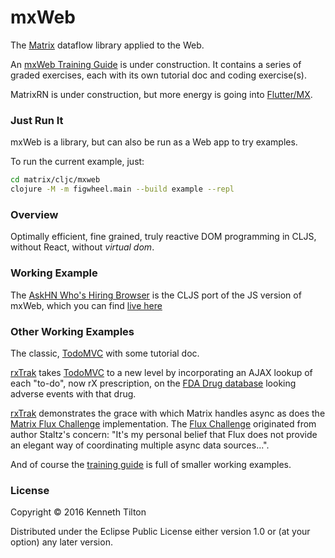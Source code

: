 # mxWeb

The [Matrix](https://github.com/kennytilton/matrix/blob/main/cljc/matrix/README.md) dataflow library applied to the Web. 

An [mxWeb Training Guide](https://github.com/kennytilton/mxweb-trainer/wiki) is under construction. It contains a series of graded exercises, each with its own tutorial doc and coding exercise(s).

MatrixRN is under construction, but more energy is going into [Flutter/MX](https://github.com/kennytilton/flutter-mx/blob/main/README.md).

### Just Run It

mxWeb is a library, but can also be run as a Web app to try examples.

To run the current example, just:
```bash
cd matrix/cljc/mxweb
clojure -M -m figwheel.main --build example --repl
```

### Overview

Optimally efficient, fine grained, truly reactive DOM programming in CLJS, without React, without _virtual dom_.

### Working Example

The [AskHN Who's Hiring Browser](https://github.com/kennytilton/matrix/tree/main/cljc/whoshiring) is the CLJS port of the JS version of mxWeb, which you can find [live here](https://kennytilton.github.io/whoishiring/)

### Other Working Examples
The classic, [TodoMVC](https://github.com/kennytilton/mxtodomvc) with some tutorial doc.

[rxTrak](https://github.com/kennytilton/matrix/tree/master/cljs/rxtrak) takes [TodoMVC](https://todomvc.com/) to a new level by incorporating an AJAX lookup of each "to-do", now rX prescription, on the [FDA Drug database](https://open.fda.gov/apis/) looking adverse events with that drug. 

[rxTrak](https://github.com/kennytilton/matrix/tree/master/cljs/rxtrak) demonstrates the grace with which Matrix handles async as does the [Matrix Flux Challenge](https://github.com/kennytilton/matrix/tree/master/cljs/fluxchallenge) implementation. The [Flux Challenge](https://github.com/staltz/flux-challenge) originated from author Staltz's concern: "It's my personal belief that Flux does not provide an elegant way of coordinating multiple async data sources...".

And of course the [training guide](https://github.com/kennytilton/mxweb-trainer/wiki) is full of smaller working examples.

### License

Copyright © 2016 Kenneth Tilton

Distributed under the Eclipse Public License either version 1.0 or (at your option) any later version.
